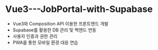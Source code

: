 # Vue3---JobPortal-with-Supabase

- Vue3와 Composition API 이용한 프론트엔드 개발
- Supabase를 활용한 DB 관리 및 백엔드 연동
- 사용자 인증과 권한 관리
- PWA를 통한 모바일 환경 대응 연습
